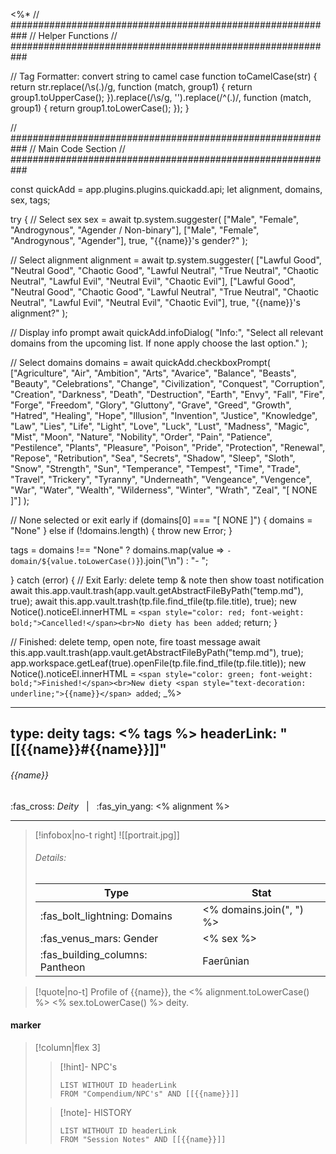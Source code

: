 <%*
// ###########################################################
//                        Helper Functions
// ###########################################################

// Tag Formatter: convert string to camel case
function toCamelCase(str) {
  return str.replace(/\s(.)/g, function (match, group1) {
    return group1.toUpperCase();
  }).replace(/\s/g, '').replace(/^(.)/, function (match, group1) {
    return group1.toLowerCase();
  });
}

// ###########################################################
//                        Main Code Section
// ###########################################################

const quickAdd = app.plugins.plugins.quickadd.api;
let alignment, domains, sex, tags;

try {
  // Select sex
  sex = await tp.system.suggester(
    ["Male", "Female", "Androgynous", "Agender / Non-binary"],
    ["Male", "Female", "Androgynous", "Agender"],
    true,
    "{{name}}'s gender?"
  );

  // Select alignment
  alignment = await tp.system.suggester(
    ["Lawful Good", "Neutral Good", "Chaotic Good",
      "Lawful Neutral", "True Neutral", "Chaotic Neutral",
      "Lawful Evil", "Neutral Evil", "Chaotic Evil"],
    ["Lawful Good", "Neutral Good", "Chaotic Good",
      "Lawful Neutral", "True Neutral", "Chaotic Neutral",
      "Lawful Evil", "Neutral Evil", "Chaotic Evil"],
    true, "{{name}}'s alignment?"
  );

  // Display info prompt
  await quickAdd.infoDialog(
    "Info:",
    "Select all relevant domains from the upcoming list. If none apply choose the last option."
  );

  // Select domains
  domains = await quickAdd.checkboxPrompt(
    ["Agriculture", "Air", "Ambition", "Arts", "Avarice", "Balance", "Beasts", "Beauty", "Celebrations", "Change", "Civilization", "Conquest", "Corruption", "Creation", "Darkness", "Death", "Destruction", "Earth", "Envy", "Fall", "Fire", "Forge", "Freedom", "Glory", "Gluttony", "Grave", "Greed", "Growth", "Hatred", "Healing", "Hope", "Illusion", "Invention", "Justice", "Knowledge", "Law", "Lies", "Life", "Light", "Love", "Luck", "Lust", "Madness", "Magic", "Mist", "Moon", "Nature", "Nobility", "Order", "Pain", "Patience", "Pestilence", "Plants", "Pleasure", "Poison", "Pride", "Protection", "Renewal", "Repose", "Retribution", "Sea", "Secrets", "Shadow", "Sleep", "Sloth", "Snow", "Strength", "Sun", "Temperance", "Tempest", "Time", "Trade", "Travel", "Trickery", "Tyranny", "Underneath", "Vengeance", "Vengence", "War", "Water", "Wealth", "Wilderness", "Winter", "Wrath", "Zeal", "[ NONE ]"]
  );

  // None selected or exit early
  if (domains[0] === "[ NONE ]") {
    domains = "None"
  } else if (!domains.length) {
    throw new Error;
  }

  tags = domains !== "None" ? domains.map(value => `- domain/${value.toLowerCase()}`).join("\n") : "- ";

} catch (error) {
  // Exit Early: delete temp & note then show toast notification
  await this.app.vault.trash(app.vault.getAbstractFileByPath("temp.md"), true);
  await this.app.vault.trash(tp.file.find_tfile(tp.file.title), true);
  new Notice().noticeEl.innerHTML = `<span style="color: red; font-weight: bold;">Cancelled!</span><br>No diety has been added`;
  return;
}

// Finished: delete temp, open note, fire toast message
await this.app.vault.trash(app.vault.getAbstractFileByPath("temp.md"), true);
app.workspace.getLeaf(true).openFile(tp.file.find_tfile(tp.file.title));
new Notice().noticeEl.innerHTML = `<span style="color: green; font-weight: bold;">Finished!</span><br>New diety <span style="text-decoration: underline;">{{name}}</span> added`;
_%>

---
type: deity
tags:
<% tags %>
headerLink: "[[{{name}}#{{name}}]]"
---

###### {{name}}
<span class="sub2">:fas_cross: *Deity* &nbsp; | &nbsp; :fas_yin_yang: <% alignment %></span>
___

> [!infobox|no-t right]
> ![[portrait.jpg]]
> ###### Details:
> | Type | Stat |
> | ---- | ---- |
> | :fas_bolt_lightning: Domains | <% domains.join(", ") %> |
> | :fas_venus_mars: Gender | <% sex %> |
> | :fas_building_columns: Pantheon | Faerûnian |

> [!quote|no-t]
>Profile of {{name}}, the <% alignment.toLowerCase() %> <% sex.toLowerCase() %> deity.

#### marker
> [!column|flex 3]
>> [!hint]-  NPC's
>>```dataview
>>LIST WITHOUT ID headerLink
>>FROM "Compendium/NPC's" AND [[{{name}}]] 
>
>>[!note]- HISTORY
>>```dataview
>>LIST WITHOUT ID headerLink
>>FROM "Session Notes" AND [[{{name}}]]